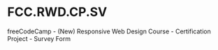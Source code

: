 # FCC.RWD.CP.SV

freeCodeCamp - (New) Responsive Web Design Course - Certification Project - Survey Form
